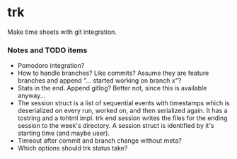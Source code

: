 # trk
Make time sheets with git integration.

### Notes and TODO items ###

* Pomodoro integration?
* How to handle branches? Like commits? Assume they are feature branches and append "... started working on branch x"?
* Stats in the end. Append gitlog? Better not, since this is available anyway...
* The session struct is a list of sequential events with timestamps which is deserialized on every run, worked on, and then serialized again. It has a tostring and a tohtml impl. trk end session writes the files for the ending session to the week's directory. A session struct is identified by it's starting time (and maybe user).
* Timeout after commit and branch change without meta?
* Which options should trk status take?
